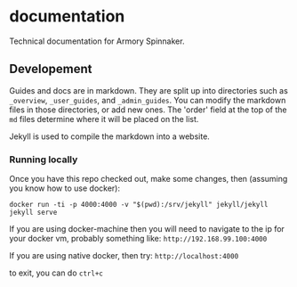 # documentation

Technical documentation for Armory Spinnaker.

## Developement

Guides and docs are in markdown. They are split up into directories such as `_overview`, `_user_guides`, and `_admin_guides`. You can modify the markdown files in those directories, or add new ones. The 'order' field at the top of the `md` files determine where it will be placed on the list. 

Jekyll is used to compile the markdown into a website.


### Running locally

Once you have this repo checked out, make some changes, then (assuming you know how to use docker):

```
docker run -ti -p 4000:4000 -v "$(pwd):/srv/jekyll" jekyll/jekyll jekyll serve
```

If you are using docker-machine then you will need to navigate to the ip for your docker vm, probably something like: `http://192.168.99.100:4000`

If you are using native docker, then try: `http://localhost:4000`

to exit, you can do `ctrl+c`